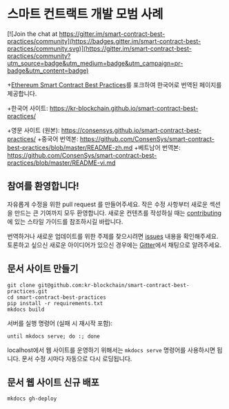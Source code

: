# 스마트 컨트랙트 개발 모범 사례

[![Join the chat at https://gitter.im/smart-contract-best-practices/community](https://badges.gitter.im/smart-contract-best-practices/community.svg)](https://gitter.im/smart-contract-best-practices/community?utm_source=badge&utm_medium=badge&utm_campaign=pr-badge&utm_content=badge)

+[Ethereum Smart Contract Best Practices](https://github.com/ConsenSys/smart-contract-best-practices)를 포크하여 한국어로 번역된 페이지를 제공합니다.

+한국어 사이트: https://kr-blockchain.github.io/smart-contract-best-practices/

+영문 사이트 (원본): https://consensys.github.io/smart-contract-best-practices/
+중국어 번역본: https://github.com/ConsenSys/smart-contract-best-practices/blob/master/README-zh.md
+베트남어 번역본: https://github.com/ConsenSys/smart-contract-best-practices/blob/master/README-vi.md

## 참여를 환영합니다!

자유롭게 수정을 위한 pull request 를 만들어주세요. 작은 수정 사항부터 새로운 섹션을 만드는 큰 기여까지 모두 환영합니다. 새로운 컨텐츠를 작성하실 때는 [contributing](./docs/about/index.md)에 있는 스타일 가이드를 참조하시길 바랍니다.

번역하거나 새로운 업데이트를 위한 주제를 찾으시려면 [issues](https://github.com/kr-blockchain/smart-contract-best-practices/issues) 내용을 확인해주세요. 토론하고 싶으신 새로운 아이디어가 있으신 경우에는 [Gitter](https://gitter.im/kr-blockchain/smart-contract-best-practices)에서 채팅으로 알려주세요.

## 문서 사이트 만들기

```
git clone git@github.com:kr-blockchain/smart-contract-best-practices.git
cd smart-contract-best-practices
pip install -r requirements.txt
mkdocs build 
```

서버를 실행 명령어 (실패 시 재시작 포함):

```
until mkdocs serve; do :; done
```

localhost에서 웹 사이트를 운영하기 위해서는 `mkdocs serve` 명령어를 사용하시면 됩니다. 문서 수정 시마다 자동으로 다시 로딩됩니다.

## 문서 웹 사이트 신규 배포

```
mkdocs gh-deploy
```
